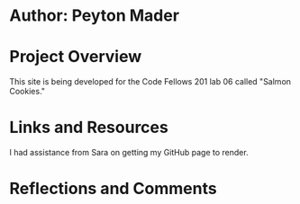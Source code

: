 # Author: Peyton Mader

# Project Overview
This site is being developed for the Code Fellows 201 lab 06 called "Salmon Cookies."

# Links and Resources
I had assistance from Sara on getting my GitHub page to render.

# Reflections and Comments
